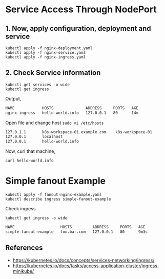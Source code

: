 # Service Access Through NodePort

## 1. Now, apply configuration, deployment and service

    kubectl apply -f nginx-deployment.yaml
    kubectl apply -f nginx-service.yaml
    kubectl apply -f nginx-ingress.yaml

## 2. Check Service information

    kubectl get services -o wide
    kubectl get ingress

Output,

```bash
NAME            HOSTS              ADDRESS     PORTS   AGE
nginx-ingress   hello-world.info   127.0.0.1   80      14m
```

Open file and change host `sudo vi /etc/hosts`

```bash
127.0.1.1       k8s-workspace-01.example.com    k8s-workspace-01
127.0.0.1       localhost
127.0.0.1       hello-world.info
```

Now, curl that machine, 

    curl hello-world.info
    
# Simple fanout Example

    kubectl apply -f fanout-nginx-example.yaml
    kubectl describe ingress simple-fanout-example
   
Check ingress
   
    kubectl get ingress -o wide

```bash
NAME                    HOSTS         ADDRESS     PORTS   AGE
simple-fanout-example   foo.bar.com   127.0.0.1   80      9m3s
```


## References

- https://kubernetes.io/docs/concepts/services-networking/ingress/
- https://kubernetes.io/docs/tasks/access-application-cluster/ingress-minikube/